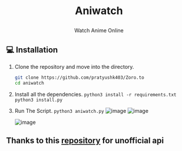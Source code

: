 # <p align="center">Aniwatch</p>
<center>Watch Anime Online</center>

## <span id="installation">💻 Installation</span>
1. Clone the repository and move into the directory.
   ```bash
   git clone https://github.com/pratyushk403/Zoro.to
   cd aniwatch
   ```
2. Install all the dependencies.
   ```python3 install -r requirements.txt```
   ```python3 install.py```
3. Run The Script.
   ```python3 aniwatch.py```
   ![image](https://github.com/pratyushk403/Zoro.to/assets/46959127/5123f025-8168-432f-9dda-3eec168cda3c)
   ![image](https://github.com/pratyushk403/Zoro.to/assets/46959127/b617a980-829d-42d3-ba44-3c3f8a47aed5)

   ![image](https://github.com/pratyushk403/Zoro.to/assets/46959127/e9c5ff57-181a-445a-be6a-67d65c6ebea0)

## Thanks to this <a href = 'https://github.com/ghoshritesh12/aniwatch-ap'>repository</a> for unofficial api 
